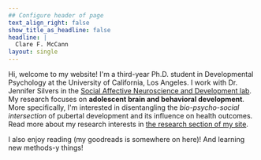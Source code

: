 ```yaml
---
## Configure header of page
text_align_right: false
show_title_as_headline: false
headline: |
  Clare F. McCann
layout: single
---
```


<!-- this is a subheadline -->
Hi, welcome to my website! I'm a third-year Ph.D. student in Developmental Psychology at the University of California, Los Angeles. I work with Dr. Jennifer Silvers in the [Social Affective Neuroscience and Development lab](https://silverslab.psych.ucla.edu/). My research focuses on **adolescent brain and behavioral development**. More specifically, I'm interested in disentangling the *bio-psycho-social intersection* of pubertal development and its influence on health outcomes. Read more about my research interests in [the research section of my site](https://clarefmccann.rbind.io/research/).

I also enjoy reading (my goodreads is somewhere on here)! And learning new methods-y things!
